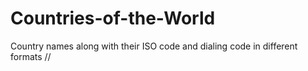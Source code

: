# Countries-of-the-World
Country names along with their ISO code and dialing code in different formats
//
